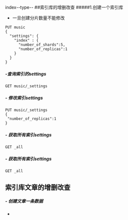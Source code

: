 index--type-- 
##索引库的增删改查
#####1.创建一个索引库

- 一旦创建分片数量不能修改    
````
PUT music
{
  "settings": {
    "index" : {  
      "number_of_shards":5,
      "number_of_replicas":1
    }
  }
}
````
##### -查询索引的settings
```
GET music/_settings
```
##### - 修改索引settings
```
PUT music/_settings
{
 "number_of_replicas":1
}
```

##### - 获取所有索引settings
   ```
   GET _all
   
   ```
##### - 获取所有索引settings
```
GET _all

```    
## 索引库文章的增删改查
##### - 创建文章一条数据
- 
